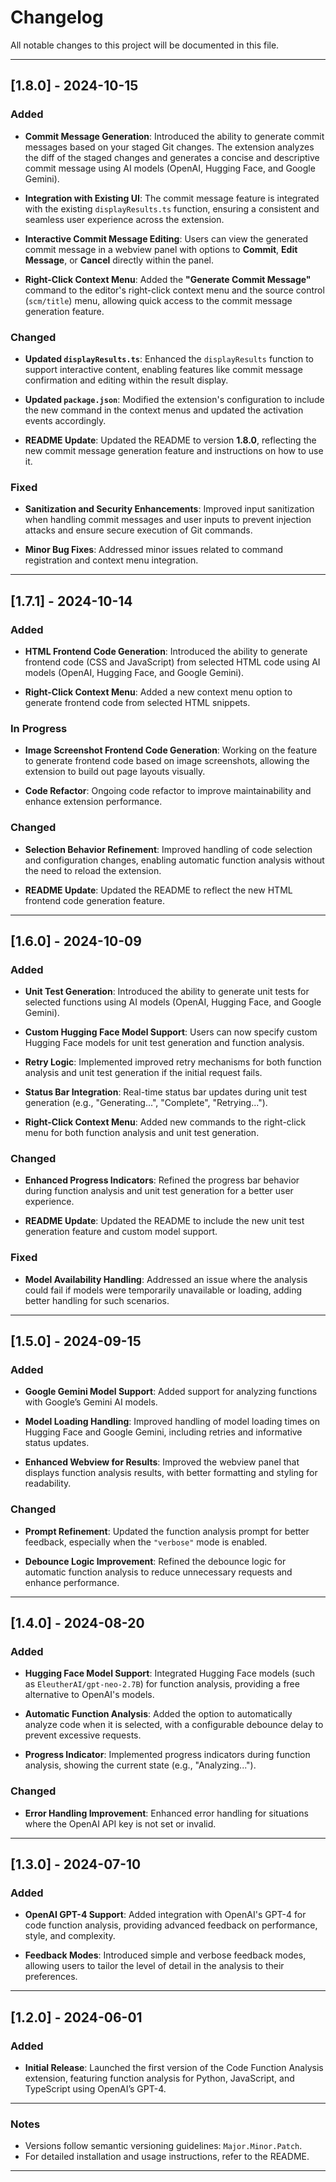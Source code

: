 # Changelog

All notable changes to this project will be documented in this file.

---

## [1.8.0] - 2024-10-15

### Added

- **Commit Message Generation**: Introduced the ability to generate commit messages based on your staged Git changes. The extension analyzes the diff of the staged changes and generates a concise and descriptive commit message using AI models (OpenAI, Hugging Face, and Google Gemini).

- **Integration with Existing UI**: The commit message feature is integrated with the existing `displayResults.ts` function, ensuring a consistent and seamless user experience across the extension.

- **Interactive Commit Message Editing**: Users can view the generated commit message in a webview panel with options to **Commit**, **Edit Message**, or **Cancel** directly within the panel.

- **Right-Click Context Menu**: Added the **"Generate Commit Message"** command to the editor's right-click context menu and the source control (`scm/title`) menu, allowing quick access to the commit message generation feature.

### Changed

- **Updated `displayResults.ts`**: Enhanced the `displayResults` function to support interactive content, enabling features like commit message confirmation and editing within the result display.

- **Updated `package.json`**: Modified the extension's configuration to include the new command in the context menus and updated the activation events accordingly.

- **README Update**: Updated the README to version **1.8.0**, reflecting the new commit message generation feature and instructions on how to use it.

### Fixed

- **Sanitization and Security Enhancements**: Improved input sanitization when handling commit messages and user inputs to prevent injection attacks and ensure secure execution of Git commands.

- **Minor Bug Fixes**: Addressed minor issues related to command registration and context menu integration.

---

## [1.7.1] - 2024-10-14

### Added

- **HTML Frontend Code Generation**: Introduced the ability to generate frontend code (CSS and JavaScript) from selected HTML code using AI models (OpenAI, Hugging Face, and Google Gemini).

- **Right-Click Context Menu**: Added a new context menu option to generate frontend code from selected HTML snippets.

### In Progress

- **Image Screenshot Frontend Code Generation**: Working on the feature to generate frontend code based on image screenshots, allowing the extension to build out page layouts visually.

- **Code Refactor**: Ongoing code refactor to improve maintainability and enhance extension performance.

### Changed

- **Selection Behavior Refinement**: Improved handling of code selection and configuration changes, enabling automatic function analysis without the need to reload the extension.

- **README Update**: Updated the README to reflect the new HTML frontend code generation feature.

---

## [1.6.0] - 2024-10-09

### Added

- **Unit Test Generation**: Introduced the ability to generate unit tests for selected functions using AI models (OpenAI, Hugging Face, and Google Gemini).

- **Custom Hugging Face Model Support**: Users can now specify custom Hugging Face models for unit test generation and function analysis.

- **Retry Logic**: Implemented improved retry mechanisms for both function analysis and unit test generation if the initial request fails.

- **Status Bar Integration**: Real-time status bar updates during unit test generation (e.g., "Generating...", "Complete", "Retrying...").

- **Right-Click Context Menu**: Added new commands to the right-click menu for both function analysis and unit test generation.

### Changed

- **Enhanced Progress Indicators**: Refined the progress bar behavior during function analysis and unit test generation for a better user experience.

- **README Update**: Updated the README to include the new unit test generation feature and custom model support.

### Fixed

- **Model Availability Handling**: Addressed an issue where the analysis could fail if models were temporarily unavailable or loading, adding better handling for such scenarios.

---

## [1.5.0] - 2024-09-15

### Added

- **Google Gemini Model Support**: Added support for analyzing functions with Google’s Gemini AI models.

- **Model Loading Handling**: Improved handling of model loading times on Hugging Face and Google Gemini, including retries and informative status updates.

- **Enhanced Webview for Results**: Improved the webview panel that displays function analysis results, with better formatting and styling for readability.

### Changed

- **Prompt Refinement**: Updated the function analysis prompt for better feedback, especially when the `"verbose"` mode is enabled.

- **Debounce Logic Improvement**: Refined the debounce logic for automatic function analysis to reduce unnecessary requests and enhance performance.

---

## [1.4.0] - 2024-08-20

### Added

- **Hugging Face Model Support**: Integrated Hugging Face models (such as `EleutherAI/gpt-neo-2.7B`) for function analysis, providing a free alternative to OpenAI's models.

- **Automatic Function Analysis**: Added the option to automatically analyze code when it is selected, with a configurable debounce delay to prevent excessive requests.

- **Progress Indicator**: Implemented progress indicators during function analysis, showing the current state (e.g., "Analyzing...").

### Changed

- **Error Handling Improvement**: Enhanced error handling for situations where the OpenAI API key is not set or invalid.

---

## [1.3.0] - 2024-07-10

### Added

- **OpenAI GPT-4 Support**: Added integration with OpenAI's GPT-4 for code function analysis, providing advanced feedback on performance, style, and complexity.

- **Feedback Modes**: Introduced simple and verbose feedback modes, allowing users to tailor the level of detail in the analysis to their preferences.

---

## [1.2.0] - 2024-06-01

### Added

- **Initial Release**: Launched the first version of the Code Function Analysis extension, featuring function analysis for Python, JavaScript, and TypeScript using OpenAI’s GPT-4.

---

### Notes

- Versions follow semantic versioning guidelines: `Major.Minor.Patch`.
- For detailed installation and usage instructions, refer to the README.

---
